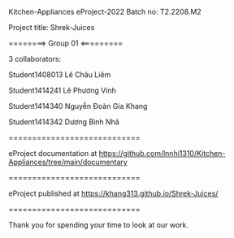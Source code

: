 Kitchen-Appliances
eProject-2022 Batch no: T2.2208.M2

Project title: Shrek-Juices

========> Group 01 <=========

3 collaborators:

Student1408013  Lê Châu Liêm

Student1414241  Lê Phương Vinh

Student1414340  Nguyễn Đoàn Gia Khang

Student1414342  Dương Bình Nhã

============================

eProject documentation at https://github.com/lnnhi1310/Kitchen-Appliances/tree/main/documentary

============================

eProject published at https://khang313.github.io/Shrek-Juices/

============================

Thank you for spending your time to look at our work.